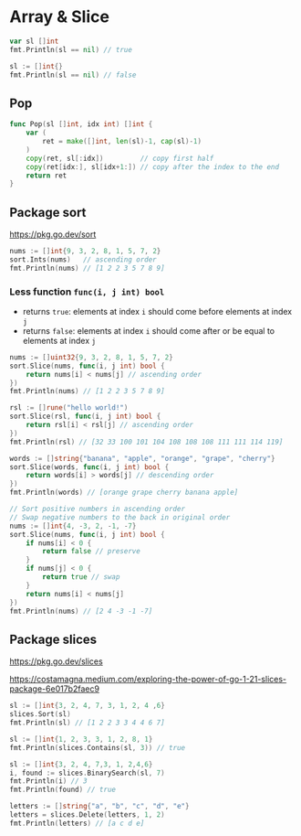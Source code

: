 # Array & Slice

```go
var sl []int
fmt.Println(sl == nil) // true
```

```go
sl := []int{}
fmt.Println(sl == nil) // false
```

## Pop

```go
func Pop(sl []int, idx int) []int {
	var (
		ret = make([]int, len(sl)-1, cap(sl)-1)
	)
	copy(ret, sl[:idx])         // copy first half
	copy(ret[idx:], sl[idx+1:]) // copy after the index to the end
	return ret
}
```

## Package sort

https://pkg.go.dev/sort

```go
nums := []int{9, 3, 2, 8, 1, 5, 7, 2}
sort.Ints(nums)   // ascending order
fmt.Println(nums) // [1 2 2 3 5 7 8 9]
```

### Less function `func(i, j int) bool`
* returns `true`: elements at index `i` should come before elements at index `j`
* returns `false`: elements at index `i` should come after or be equal to elements at index `j`

```go
nums := []uint32{9, 3, 2, 8, 1, 5, 7, 2}
sort.Slice(nums, func(i, j int) bool {
	return nums[i] < nums[j] // ascending order
})
fmt.Println(nums) // [1 2 2 3 5 7 8 9]
```

```go
rsl := []rune("hello world!")
sort.Slice(rsl, func(i, j int) bool {
	return rsl[i] < rsl[j] // ascending order
})
fmt.Println(rsl) // [32 33 100 101 104 108 108 108 111 111 114 119]
```

```go
words := []string{"banana", "apple", "orange", "grape", "cherry"}
sort.Slice(words, func(i, j int) bool {
	return words[i] > words[j] // descending order
})
fmt.Println(words) // [orange grape cherry banana apple]
```

```go
// Sort positive numbers in ascending order
// Swap negative numbers to the back in original order
nums := []int{4, -3, 2, -1, -7}
sort.Slice(nums, func(i, j int) bool {
	if nums[i] < 0 {
		return false // preserve
	}
	if nums[j] < 0 {
		return true // swap
	}
	return nums[i] < nums[j]
})
fmt.Println(nums) // [2 4 -3 -1 -7]
```

## Package slices

https://pkg.go.dev/slices

https://costamagna.medium.com/exploring-the-power-of-go-1-21-slices-package-6e017b2faec9

```go
sl := []int{3, 2, 4, 7, 3, 1, 2, 4 ,6}
slices.Sort(sl)
fmt.Println(sl) // [1 2 2 3 3 4 4 6 7]
```

```go
sl := []int{1, 2, 3, 3, 1, 2, 8, 1}
fmt.Println(slices.Contains(sl, 3)) // true
```

```go
sl := []int{3, 2, 4, 7,3, 1, 2,4,6}
i, found := slices.BinarySearch(sl, 7)
fmt.Println(i) // 3
fmt.Println(found) // true
```

```go
letters := []string{"a", "b", "c", "d", "e"}
letters = slices.Delete(letters, 1, 2)
fmt.Println(letters) // [a c d e]
```

